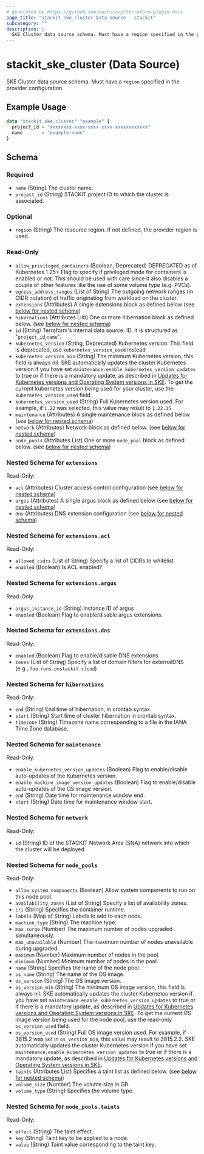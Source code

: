 ```yaml
---
# generated by https://github.com/hashicorp/terraform-plugin-docs
page_title: "stackit_ske_cluster Data Source - stackit"
subcategory: ""
description: |-
  SKE Cluster data source schema. Must have a region specified in the provider configuration.
---
```


# stackit_ske_cluster (Data Source)

SKE Cluster data source schema. Must have a `region` specified in the provider configuration.

## Example Usage

```terraform
data "stackit_ske_cluster" "example" {
  project_id = "xxxxxxxx-xxxx-xxxx-xxxx-xxxxxxxxxxxx"
  name       = "example-name"
}
```

<!-- schema generated by tfplugindocs -->
## Schema

### Required

- `name` (String) The cluster name.
- `project_id` (String) STACKIT project ID to which the cluster is associated.

### Optional

- `region` (String) The resource region. If not defined, the provider region is used.

### Read-Only

- `allow_privileged_containers` (Boolean, Deprecated) DEPRECATED as of Kubernetes 1.25+
 Flag to specify if privileged mode for containers is enabled or not.
This should be used with care since it also disables a couple of other features like the use of some volume type (e.g. PVCs).
- `egress_address_ranges` (List of String) The outgoing network ranges (in CIDR notation) of traffic originating from workload on the cluster.
- `extensions` (Attributes) A single extensions block as defined below (see [below for nested schema](#nestedatt--extensions))
- `hibernations` (Attributes List) One or more hibernation block as defined below. (see [below for nested schema](#nestedatt--hibernations))
- `id` (String) Terraform's internal data source. ID. It is structured as "`project_id`,`name`".
- `kubernetes_version` (String, Deprecated) Kubernetes version. This field is deprecated, use `kubernetes_version_used` instead
- `kubernetes_version_min` (String) The minimum Kubernetes version, this field is always nil. SKE automatically updates the cluster Kubernetes version if you have set `maintenance.enable_kubernetes_version_updates` to true or if there is a mandatory update, as described in [Updates for Kubernetes versions and Operating System versions in SKE](https://docs.stackit.cloud/stackit/en/version-updates-in-ske-10125631.html). To get the current kubernetes version being used for your cluster, use the `kubernetes_version_used` field.
- `kubernetes_version_used` (String) Full Kubernetes version used. For example, if `1.22` was selected, this value may result to `1.22.15`
- `maintenance` (Attributes) A single maintenance block as defined below (see [below for nested schema](#nestedatt--maintenance))
- `network` (Attributes) Network block as defined below. (see [below for nested schema](#nestedatt--network))
- `node_pools` (Attributes List) One or more `node_pool` block as defined below. (see [below for nested schema](#nestedatt--node_pools))

<a id="nestedatt--extensions"></a>
### Nested Schema for `extensions`

Read-Only:

- `acl` (Attributes) Cluster access control configuration (see [below for nested schema](#nestedatt--extensions--acl))
- `argus` (Attributes) A single argus block as defined below (see [below for nested schema](#nestedatt--extensions--argus))
- `dns` (Attributes) DNS extension configuration (see [below for nested schema](#nestedatt--extensions--dns))

<a id="nestedatt--extensions--acl"></a>
### Nested Schema for `extensions.acl`

Read-Only:

- `allowed_cidrs` (List of String) Specify a list of CIDRs to whitelist
- `enabled` (Boolean) Is ACL enabled?


<a id="nestedatt--extensions--argus"></a>
### Nested Schema for `extensions.argus`

Read-Only:

- `argus_instance_id` (String) Instance ID of argus
- `enabled` (Boolean) Flag to enable/disable argus extensions.


<a id="nestedatt--extensions--dns"></a>
### Nested Schema for `extensions.dns`

Read-Only:

- `enabled` (Boolean) Flag to enable/disable DNS extensions
- `zones` (List of String) Specify a list of domain filters for externalDNS (e.g., `foo.runs.onstackit.cloud`)



<a id="nestedatt--hibernations"></a>
### Nested Schema for `hibernations`

Read-Only:

- `end` (String) End time of hibernation, in crontab syntax.
- `start` (String) Start time of cluster hibernation in crontab syntax.
- `timezone` (String) Timezone name corresponding to a file in the IANA Time Zone database.


<a id="nestedatt--maintenance"></a>
### Nested Schema for `maintenance`

Read-Only:

- `enable_kubernetes_version_updates` (Boolean) Flag to enable/disable auto-updates of the Kubernetes version.
- `enable_machine_image_version_updates` (Boolean) Flag to enable/disable auto-updates of the OS image version.
- `end` (String) Date time for maintenance window end.
- `start` (String) Date time for maintenance window start.


<a id="nestedatt--network"></a>
### Nested Schema for `network`

Read-Only:

- `id` (String) ID of the STACKIT Network Area (SNA) network into which the cluster will be deployed.


<a id="nestedatt--node_pools"></a>
### Nested Schema for `node_pools`

Read-Only:

- `allow_system_components` (Boolean) Allow system components to run on this node pool.
- `availability_zones` (List of String) Specify a list of availability zones.
- `cri` (String) Specifies the container runtime.
- `labels` (Map of String) Labels to add to each node.
- `machine_type` (String) The machine type.
- `max_surge` (Number) The maximum number of nodes upgraded simultaneously.
- `max_unavailable` (Number) The maximum number of nodes unavailable during upgraded.
- `maximum` (Number) Maximum number of nodes in the pool.
- `minimum` (Number) Minimum number of nodes in the pool.
- `name` (String) Specifies the name of the node pool.
- `os_name` (String) The name of the OS image.
- `os_version` (String) The OS image version.
- `os_version_min` (String) The minimum OS image version, this field is always nil. SKE automatically updates the cluster Kubernetes version if you have set `maintenance.enable_kubernetes_version_updates` to true or if there is a mandatory update, as described in [Updates for Kubernetes versions and Operating System versions in SKE](https://docs.stackit.cloud/stackit/en/version-updates-in-ske-10125631.html). To get the current OS image version being used for the node pool, use the read-only `os_version_used` field.
- `os_version_used` (String) Full OS image version used. For example, if 3815.2 was set in `os_version_min`, this value may result to 3815.2.2. SKE automatically updates the cluster Kubernetes version if you have set `maintenance.enable_kubernetes_version_updates` to true or if there is a mandatory update, as described in [Updates for Kubernetes versions and Operating System versions in SKE](https://docs.stackit.cloud/stackit/en/version-updates-in-ske-10125631.html).
- `taints` (Attributes List) Specifies a taint list as defined below. (see [below for nested schema](#nestedatt--node_pools--taints))
- `volume_size` (Number) The volume size in GB.
- `volume_type` (String) Specifies the volume type.

<a id="nestedatt--node_pools--taints"></a>
### Nested Schema for `node_pools.taints`

Read-Only:

- `effect` (String) The taint effect.
- `key` (String) Taint key to be applied to a node.
- `value` (String) Taint value corresponding to the taint key.
